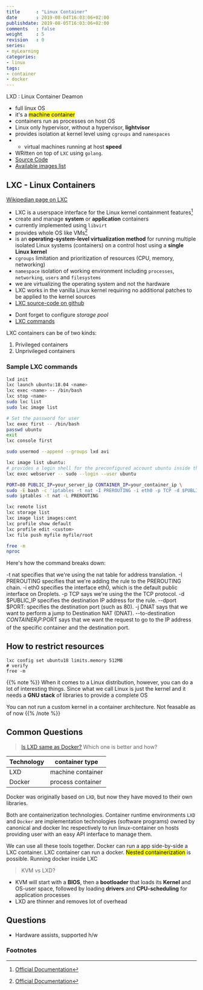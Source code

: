 ```yaml
---
title      : "Linux Container"
date       : 2019-08-04T16:03:06+02:00
publishdate: 2019-08-05T16:03:06+02:00
comments   : false
weight     : 5
revision   : 0
series:
- myLearning
categories:
- linux
tags:
- container
- docker
---
```


LXD
: Linux Container Deamon
* full linux OS
* it's a <mark>machine container</mark>
* containers run as processes on host OS
* Linux only hypervisor, without a hypervisor, **lightvisor**
* provides isolation at kernel level using `cgroups` and `namespaces`
* + virtual machines running at host **speed**
* WRitten on top of `LXC` using `golang`.
* [Source Code](https://github.com/lxc/lxd)
* [Available images list](https://us.images.linuxcontainers.org/)

## LXC - Linux Containers

[Wikipedian page on LXC](https://en.wikipedia.org/wiki/LXC)

* LXC is a userspace interface for the Linux kernel containment features[^1]
* create and manage **system** or **application** containers
* currently implemented using `libvirt`
* provides whole OS like VMs[^1]
* is an **operating-system-level virtualization method** for running multiple isolated Linux systems (containers) on a control host using a **single Linux kernel**
* `cgroups` limitation and prioritization of resources (CPU, memory, networking)
* `namespace` isolation of working environment including `processes`, `networking`, `users` and `filesystems`
* we are virtualizing the operating system and not the hardware
* LXC works in the vanilla Linux kernel requiring no additional patches to be applied to the kernel sources
* [LXC source-code on github](https://github.com/lxc/lxc)
- Dont forget to configure *storage pool*
- [LXC commands](https://linuxcontainers.org/lxd/getting-started-cli/)
<!-- more -->

LXC containers can be of two kinds:

1. Privileged containers
2. Unprivileged containers

### Sample LXC commands

```sh
lxd init
lxc launch ubuntu:18.04 <name>
lxc exec <name> -- /bin/bash
lxc stop <name>
sudo lxc list
sudo lxc image list

# Set the password for user
lxc exec first -- /bin/bash
passwd ubuntu
exit
lxc console first

sudo usermod --append --groups lxd avi

lxc image list ubuntu:
# provides a login shell for the preconfigured account ubuntu inside the container
lxc exec webserver -- sudo --login --user ubuntu

PORT=80 PUBLIC_IP=your_server_ip CONTAINER_IP=your_container_ip \
sudo -E bash -c 'iptables -t nat -I PREROUTING -i eth0 -p TCP -d $PUBLIC_IP --dport $PORT -j DNAT --to-destination $CONTAINER_IP:$PORT -m comment --comment "forward to the Nginx container"'
sudo iptables -t nat -L PREROUTING

lxc remote list
lxc storage list
lxc image list images:cent
lxc profile show default
lxc profile edit <custom>
lxc file push myfile myfile/root

free -m
nproc
```
Here's how the command breaks down:

-t nat specifies that we're using the nat table for address translation.
-I PREROUTING specifies that we're adding the rule to the PREROUTING chain.
-i eth0 specifies the interface eth0, which is the default public interface on Droplets.
-p TCP says we're using the the TCP protocol.
-d $PUBLIC_IP specifies the destination IP address for the rule.
--dport $PORT: specifies the destination port (such as 80).
-j DNAT says that we want to perform a jump to Destination NAT (DNAT).
--to-destination $CONTAINER_IP:$PORT says that we want the request to go to the IP address of the specific container and the destination port.

## How to restrict resources

```
lxc config set ubuntu18 limits.memory 512MB
# verify
free -m
```

{{% note %}}
When it comes to a Linux distribution, however, you can do a lot of interesting things. Since what we call Linux is just the kernel and it needs a **GNU stack** of libraries to provide a complete OS

You can not run a custom kernel in a container architecture. Not feasable as of now
{{% /note %}}

## Common Questions

> [Is LXD same as Docker?](https://unix.stackexchange.com/questions/254956/what-is-the-difference-between-docker-lxd-and-lxc) Which one is better and how?

Technology | container type
|-----------------------|----------------------------|
LXD  | machine container |
Docker | process container

Docker was originally based on `LXD`, but now they have moved to their own libraries.

Both are containerization technologies. Container runtime environments
`LXD` and `Docker` are implementation technologies (software programs) owned by canonical and docker Inc respectively to
run linux-container on hosts providing user with an easy API interface to manage them.

We can use all these tools together. Docker can run a app side-by-side a LXC container. LXC container can run a docker.
<mark>Nested containerization</mark> is possible. Running docker inside LXC

> KVM vs LXD?

+ KVM will start with a **BIOS**, then a **bootloader** that loads its **Kernel** and OS-user space, followed by loading **drivers** and **CPU-scheduling** for application processes
+ LXD are thinner and removes lot of overhead

## Questions

* Hardware assists, supported h/w

### Footnotes

[^1]: [Official Documentation](https://linuxcontainers.org/)
[^2]:
